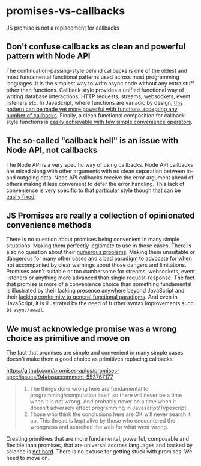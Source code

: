 # promises-vs-callbacks
JS promise is not a replacement for callbacks

## Don't confuse callbacks as clean and powerful pattern with Node API

The continuation-passing-style behind callbacks is one of the oldest and most fundamental functional patterns used across most programming languages. It is the simplest way to write async code without any extra stuff other than functions. Callback style provides a unified functional way of writing database interactions, HTTP requests, streams, websockets, event listeners etc. 
In JavaScript, where functions are variadic by design, [this pattern can be made yet more powerful with functions accepting any number of callbacks](https://github.com/dmitriz/cpsfy/blob/master/DOCUMENTATION.md#variadic-input-and-output). Finally, a clean functional composition for callback-style functions is [easily achievable with few simple convenience operators](https://github.com/dmitriz/cpsfy).


## The so-called "callback hell" is an issue with Node API, not callbacks

The Node API is a very specific way of using callbacks. Node API callbacks are mixed along with other arguments with no clean separation between in- and outgoing data. Node API callbacks receive the error argument ahead of others making it less convenient to defer the error handling. This lack of convenience is very specific to that particular style though that can be [easily fixed](https://github.com/dmitriz/cpsfy/blob/master/DOCUMENTATION.md#what-about-callback-hell).


## JS Promises are really a collection of opinionated convenience methods

There is no question about promises being convenient in many simple situations. Making them perfectly legitimate to use in those cases. There is also no question about their [numerous problems](https://medium.com/@avaq/broken-promises-2ae92780f33). Making them unsuitable or dangerous for many other cases and a bad paradigm to advocate for when not accompanied by clear warnings about those dangers and limitations. Promises aren't suitable or too cumbersome for streams, websockets, event listeners or anything more advanced than single request-response. The fact that promise is more of a convenience choice than something fundamental is illustrated by their lacking presence anywhere beyond JavaScript and their [lacking conformity to general functional paradigms](https://stackoverflow.com/a/50173415/1614973). And even in JavaScript, it is illustrated by the need of further syntax improvements such as `async/await`.


## We must acknowledge promise was a wrong choice as primitive and move on

The fact that promises are simple and convenient in many simple cases doesn't make them a good choice as primitives replacing callbacks:

https://github.com/promises-aplus/promises-spec/issues/94#issuecomment-553767177
> 1. The things done wrong here are fundamental to programming/computation itself, so there will never be a time when it is not wrong. And probably never be a time when it doesn't adversely effect programming in Javascript/Typescript.
> 2. Those who think the conclusions here are OK will never search it up. This thread is kept alive by those who encountered the wrongness and searched the web for what went wrong.

Creating primitives that are more fundamental, powerful, composable and flexible than promises, that are universal accross languages and backed by science is [not hard](https://github.com/dmitriz/cpsfy). There is no excuse for getting stuck with promises. We need to move on.
